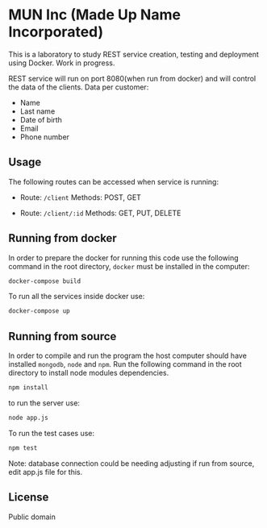 # MUN Inc (Made Up Name Incorporated)

This is a laboratory to study REST service creation, testing and deployment using Docker. Work in progress.

REST service will run on port 8080(when run from docker) and will control the data of the clients. Data per customer:
* Name
* Last name
* Date of birth
* Email
* Phone number

## Usage
The following routes can be accessed when service is running:
 
* Route: ```/client``` 			Methods: POST, GET 
 
* Route: ```/client/:id```		Methods: GET, PUT, DELETE 

## Running from docker

In order to prepare the docker for running this code use the following command in the root directory, ```docker``` must be installed in the computer:
```bash
docker-compose build
```

To run all the services inside docker use:
```bash
docker-compose up
```

## Running from source

In order to compile and run the program the host computer should have installed ```mongodb```, ```node``` and ```npm```. Run the following command in the root directory to install node modules dependencies.

```bash
npm install
```
to run the server use:

```bash
node app.js
```

To run the test cases use:
```bash
npm test
```
Note: database connection could be needing adjusting if run from source, edit app.js file for this. 

## License

Public domain